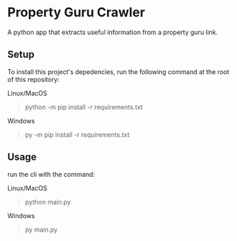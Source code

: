 # Property Guru Crawler

A python app that extracts useful information from a property guru link.

## Setup

To install this project's depedencies, run the following command at the root of this repository:

Linux/MacOS
> python -m pip install -r requirements.txt

Windows
> py -m pip install -r requirements.txt

## Usage

run the cli with the command:

Linux/MacOS
> python main.py

Windows
> py main.py
